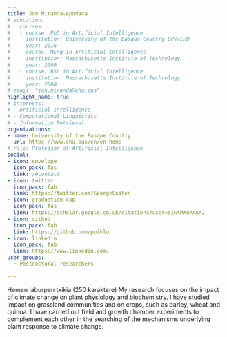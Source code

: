 ```yaml
---
title: Jon Miranda-Apodaca
# education:
#   courses:
#   - course: PhD in Artificial Intelligence
#     institution: University of the Basque Country UPV/EHU
#     year: 2016
#   - course: MEng in Artificial Intelligence
#     institution: Massachusetts Institute of Technology
#     year: 2009
#   - course: BSc in Artificial Intelligence
#     institution: Massachusetts Institute of Technology
#     year: 2008
# email: "jon.miranda@ehu.eus"
highlight_name: true
# interests:
# - Artificial Intelligence
# - Computational Linguistics
# - Information Retrieval
organizations:
- name: University of the Basque Country
  url: https://www.ehu.eus/en/en-home
# role: Professor of Artificial Intelligence
social:
- icon: envelope
  icon_pack: fas
  link: /#contact
- icon: twitter
  icon_pack: fab
  link: https://twitter.com/GeorgeCushen
- icon: graduation-cap
  icon_pack: fas
  link: https://scholar.google.co.uk/citations?user=sIwtMXoAAAAJ
- icon: github
  icon_pack: fab
  link: https://github.com/poiklo
- icon: linkedin
  icon_pack: fab
  link: https://www.linkedin.com/
user_groups: 
  - Postdoctoral researchers

---
```


Hemen laburpen txikia (250 karaktere)
My research focuses on the impact of climate change on plant physiology and biochemistry. I have studied impact on grassland communities and on crops, such as barley, wheat and quinoa. I have carried out field and growth chamber experiments to complement each other in the searching of the mechanisms underlying plant response to climate change.
